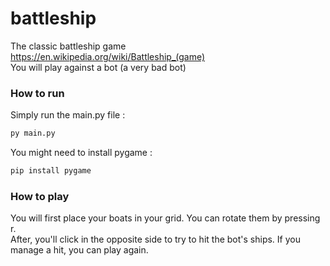 # battleship
The classic battleship game  
https://en.wikipedia.org/wiki/Battleship_(game)  
You will play against a bot (a very bad bot)  

### How to run  
Simply run the main.py file :
```bash
py main.py
```
You might need to install pygame :
```bash
pip install pygame
```


### How to play
You will first place your boats in your grid. You can rotate them by pressing r.  
After, you'll click in the opposite side to try to hit the bot's ships. If you manage a hit, you can play again. 
